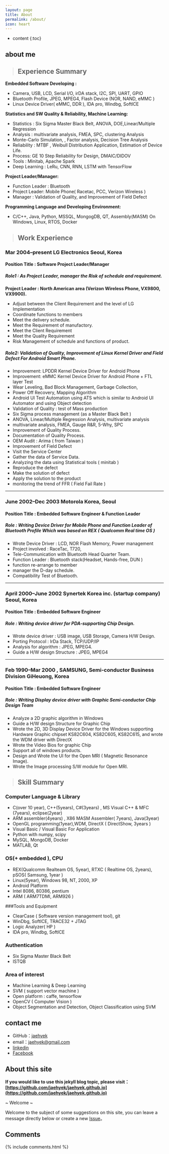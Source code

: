 ```yaml
---
layout: page
title: About
permalink: /about/
icon: heart
---
```


* content
{:toc}

## about me


>## Experience Summary

**Embedded Software Developing :** 

- Camera, USB, LCD, Serial I/O, irDA stack, I2C, SPI, UART, GPIO
- Bluetooth Profile, JPEG, MPEG4, Flash Device (NOR, NAND, eMMC )
- Linux Device Driver( eMMC, DDR ), IDA pro, Windbg, SoftICE
 
**Statistics and SW Quality & Reliability, Machine Learning:** 

- Statistics : Six Sigma Master Black Belt, ANOVA, DOE,Linear/Multiple Regression
- Analysis : multivariate analysis, FMEA, SPC, clustering Analysis
 - Monte-Carlo Simulation, , Factor analysis, Decision Tree Analysis
- Reliability : MTBF , Weibull Distribution Application, Estimation of Device Life.
- Process: GE 10 Step Reliability for Design, DMAIC/DIDOV
- Tools : Minitab, Apache Spark
- Deep Learning : LeRu, CNN, RNN, LSTM with TensorFlow
 
**Project Leader/Manager:**
 
- Function Leader : Bluetooth
- Project Leader: Mobile Phone( Racetac, PCC, Verizon Wireless )
- Manager : Validation of Quality, and Improvement of Field Defect

**Programming Language and Developing Environment:** 
- C/C++, Java, Python, MSSQL, MongogDB, QT, Assembly(MASM) On Windows, Linux, RTOS, Docker


>## Work Experience

### Mar 2004–present	LG Electronics  Seoul, Korea  
#### Position Title : Software Project Leader/Manager  
##### Role1 :  As Project Leader, manager the Risk of schedule and requirement.  
**Project Leader : North American area (Verizon Wireless Phone, VX9800, VX9900).** 

- Adjust between the Client Requirement and the level of LG Implementation
- Coordinate functions to members
- Meet the delivery schedule. 
- Meet the Requirement of manufactory.
- Meet the Client Requirement 
- Meet the Quality Requirement
- Risk Management of schedule and functions of product.

##### Role2:  Validation of Quality, Improvement of Linux Kernel Driver and Field Defect For Android Smart Phone.
 
- Improvement: LPDDR Kernel Device Driver for Android Phone
- Improvement: eMMC Kernel Device Driver for Android Phone +  FTL layer Test
 - Wear Leveling, Bad Block Management, Garbage Collection,
 - Power Off Recovery, Mapping Algorithm
- Android UI Test Automation using ATS which is similar to Android UI Automator and using Object detection 
- Validation of Quality : test of Mass production
- Six Sigma process management (as a Master Black Belt )
 - ANOVA, Linear/Multiple Regression Analysis, multivariate analysis
 - multivariate analysis, FMEA, Gauge R&R, 5-Why, SPC 
- Improvement of Quality Process.
- Documentation of Quality Process.
- OEM Audit : Arima ( from Taiwan ) 
- Improvement of Field Defect
 - Visit the Service Center
 - Gather the data of Service Data.
 - Analyzing the data using Statistical tools ( minitab )
 - Reproduce the defect 
 - Make the solution of defect
 - Apply the solution to the product
 - monitoring the trend of FFR ( Field Fail Rate )

---
### June 2002–Dec 2003 	                                      Motorola Korea, Seoul
#### Position Title : Embedded Software Engineer & Function Leader
##### Role : Writing Device Driver for Mobile Phone and Function Leader of Bluetooth Profile  Which was based on REX ( Qualcomm Real time OS ) 

- Wrote Device Driver : LCD, NOR Flash Memory, Power management
- Project involved : RaceTac, T720, 
- Tele-Communication with Bluetooth Head Quarter Team.
- Function Leader : Bluetooth stack(Headset, Hands-free, DUN )
 - function re-arrange to member
 - manager the D-day schedule. 
 - Compatibility Test of Bluetooth. 

 
---
### April 2000–June 2002	 Synertek Korea inc. (startup company)            Seoul, Korea
#### Position Title : Embedded Software Engineer
##### Role : Writing device driver for PDA-supporting Chip Design.

- Wrote device driver : USB image, USB Storage, Camera H/W Design.
- Porting Protocol : IrDa Stack, TCP/UDP/IP
- Analysis for algorithm : JPEG, MPEG4.
- Guide a H/W design Structure :  JPEG, MPEG4

---
### Feb 1990–Mar 2000	, SAMSUNG,  Semi-conductor Business Division GiHeuong, Korea
#### Position Title : Embedded Software Engineer
##### Role : Writing Display device driver with Graphic Semi-conductor Chip Design Team

- Analyze a 2D graphic algorithm in Windows 
- Guide a H/W design Structure for Graphic Chip
- Wrote the 2D, 3D Display Device Driver for the Windows supporting Hardware Graphic chipset KS82C604, KS82C605, KS82C615, and wrote the WDM driver with DirectX
- Wrote the Video Bios for graphic Chip
- Support all of windows products.
- Design and Wrote the UI for the Open MRI ( Magnetic Resonance Image).
- Wrote the Image processing S/W module for Open MRI.

>## Skill Summary

### Computer Language & Library
- C(over 10 year), C++(5years), C#(3years) , MS Visual C++  & MFC  (7years), eclipse(2year)
- ARM assembler(4years) , X86 MASM Assembler( 7years), Java(3year)
- OpenGL programming(1year),WDM, DirectX ( DirectShow, 3years )
- Visual Basic / Visual Basic For Application 
- Python with numpy, scipy
- MySQL, MongoDB, Docker
- MATLAB, Qt

### OS(+ embedded ), CPU
- REX(Qualcomm Realteam OS, 5year), RTXC ( Realtime OS, 2years), pSOS( Samsung, 1year )
- Linux(5year), Windows 98, NT, 2000, XP
- Android Platform
- Intel 8086, 80386, pentium
- ARM ( ARM7TDMI, ARM926 ) 

###Tools and Equipment
- ClearCase ( Software version management tool), git
- WinDbg, SoftICE, TRACE32 + JTAG
- Logic Analyzer( HP ) 
- IDA pro, Windbg, SoftICE

### Authentication
- Six Sigma Master Black Belt
- ISTQB 

### Area of interest
- Machine Learning & Deep Learning
- SVM ( support vector machine )
- Open platform : caffe, tensorflow
- OpenCV ( Computer Vision )
 - Object Segmentation and Detection, Object Classification using SVM


## contact me

* GitHub：[jaehyek](https://github.com/jaehyek)
* email：jaehyek@gmail.com
* [linkedin](https://www.linkedin.com/in/jaehyek-choi-7350a35b/)
* [Facebook](https://www.facebook.com/jaehyek.choi.1)


## About this site

**If you would like to use this jekyll blog topic, please visit：[https://github.com/jaehyek/jaehyek.github.io](https://github.com/jaehyek/jaehyek.github.io)**

~ Welcome ~

Welcome to the subject of some suggestions on this site, you can leave a message directly below or create a new [Issue](https://github.com/Gaohaoyang/gaohaoyang.github.io/issues)。

## Comments

{% include comments.html %}
